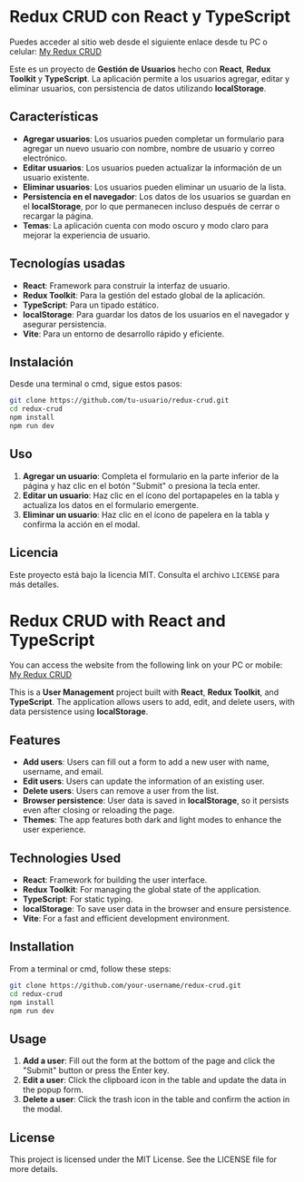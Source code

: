# Redux CRUD con React y TypeScript

Puedes acceder al sitio web desde el siguiente enlace desde tu PC o celular: [My Redux CRUD](https://my-redux-crud.netlify.app)

Este es un proyecto de **Gestión de Usuarios** hecho con **React**, **Redux Toolkit** y **TypeScript**. La aplicación permite a los usuarios agregar, editar y eliminar usuarios, con persistencia de datos utilizando **localStorage**.

## Características

- **Agregar usuarios**: Los usuarios pueden completar un formulario para agregar un nuevo usuario con nombre, nombre de usuario y correo electrónico.
- **Editar usuarios**: Los usuarios pueden actualizar la información de un usuario existente.
- **Eliminar usuarios**: Los usuarios pueden eliminar un usuario de la lista.
- **Persistencia en el navegador**: Los datos de los usuarios se guardan en el **localStorage**, por lo que permanecen incluso después de cerrar o recargar la página.
- **Temas**: La aplicación cuenta con modo oscuro y modo claro para mejorar la experiencia de usuario.

## Tecnologías usadas

- **React**: Framework para construir la interfaz de usuario.
- **Redux Toolkit**: Para la gestión del estado global de la aplicación.
- **TypeScript**: Para un tipado estático.
- **localStorage**: Para guardar los datos de los usuarios en el navegador y asegurar persistencia.
- **Vite**: Para un entorno de desarrollo rápido y eficiente.

## Instalación

Desde una terminal o cmd, sigue estos pasos:

```bash
git clone https://github.com/tu-usuario/redux-crud.git
cd redux-crud
npm install
npm run dev
```

## Uso

1. **Agregar un usuario**: Completa el formulario en la parte inferior de la página y haz clic en el botón "Submit" o presiona la tecla enter.
2. **Editar un usuario**: Haz clic en el ícono del portapapeles en la tabla y actualiza los datos en el formulario emergente.
3. **Eliminar un usuario**: Haz clic en el ícono de papelera en la tabla y confirma la acción en el modal.

## Licencia

Este proyecto está bajo la licencia MIT. Consulta el archivo `LICENSE` para más detalles.

# Redux CRUD with React and TypeScript

You can access the website from the following link on your PC or mobile: [My Redux CRUD](https://my-redux-crud.netlify.app)

This is a **User Management** project built with **React**, **Redux Toolkit**, and **TypeScript**. The application allows users to add, edit, and delete users, with data persistence using **localStorage**.

## Features

- **Add users**: Users can fill out a form to add a new user with name, username, and email.
- **Edit users**: Users can update the information of an existing user.
- **Delete users**: Users can remove a user from the list.
- **Browser persistence**: User data is saved in **localStorage**, so it persists even after closing or reloading the page.
- **Themes**: The app features both dark and light modes to enhance the user experience.

## Technologies Used

- **React**: Framework for building the user interface.
- **Redux Toolkit**: For managing the global state of the application.
- **TypeScript**: For static typing.
- **localStorage**: To save user data in the browser and ensure persistence.
- **Vite**: For a fast and efficient development environment.

## Installation

From a terminal or cmd, follow these steps:

```bash
git clone https://github.com/your-username/redux-crud.git
cd redux-crud
npm install
npm run dev
```

## Usage

1. **Add a user**: Fill out the form at the bottom of the page and click the "Submit" button or press the Enter key.
2. **Edit a user**: Click the clipboard icon in the table and update the data in the popup form.
3. **Delete a user**: Click the trash icon in the table and confirm the action in the modal.

## License

This project is licensed under the MIT License. See the LICENSE file for more details.
